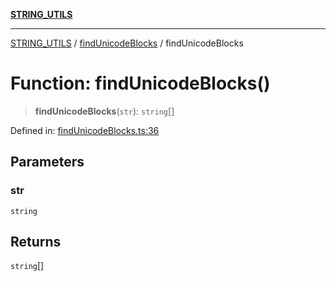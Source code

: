 [**STRING_UTILS**](../../README.md)

***

[STRING_UTILS](../../README.md) / [findUnicodeBlocks](../README.md) / findUnicodeBlocks

# Function: findUnicodeBlocks()

> **findUnicodeBlocks**(`str`): `string`[]

Defined in: [findUnicodeBlocks.ts:36](https://github.com/dailker/everyutil/blob/e265d7544f4e799da268d038a0a464c889a18367/src/string/findUnicodeBlocks.ts#L36)

## Parameters

### str

`string`

## Returns

`string`[]
